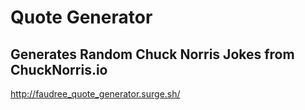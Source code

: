 # Quote Generator

## Generates Random Chuck Norris Jokes from ChuckNorris.io

http://faudree_quote_generator.surge.sh/

